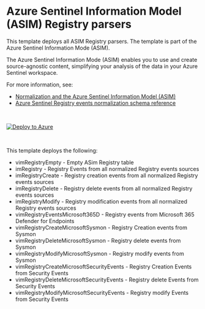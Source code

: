 # Azure Sentinel Information Model (ASIM) Registry parsers 

This template deploys all ASIM Registry parsers. The template is part of the Azure Sentinel Information Mode (ASIM).

The Azure Sentinel Information Mode (ASIM) enables you to use and create source-agnostic content, simplifying your analysis of the data in your Azure Sentinel workspace.

For more information, see:

- [Normalization and the Azure Sentinel Information Model (ASIM)](https://aka.ms/AzSentinelNormalization)
- [Azure Sentinel Registry events normalization schema reference](https://aka.ms/AzSentinelRegistryEventDoc)



<br>

[![Deploy to Azure](https://aka.ms/deploytoazurebutton)](https://aka.ms/AzSentinelRegistryEventARM)

<br>

This template deploys the following:
* vimRegistryEmpty - Empty ASim Registry table
* imRegistry - Registry Events from all normalized Registry events sources
* imRegistryCreate - Registry creation events from all normalized Registry events sources
* imRegistryDelete - Registry delete events from all normalized Registry events sources
* imRegistryModify - Registry modification events from all normalized Registry events sources
* vimRegistryEventsMicrosoft365D - Registry events from Microsoft 365 Defender for Endpoints
* vimRegistryCreateMicrosoftSysmon - Registry Creation events from Sysmon
* vimRegistryDeleteMicrosoftSysmon - Registry delete events from Sysmon
* vimRegistryModifyMicrosoftSysmon - Registry modify events from Sysmon
* vimRegistryCreateMicrosoftSecurityEvents - Registry Creation Events from Security Events
* vimRegistryDeleteMicrosoftSecurityEvents - Registry delete Events from Security Events
* vimRegistryModifyMicrosoftSecurityEvents - Registry modify Events from Security Events

<br>







